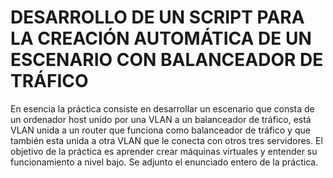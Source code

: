 # DESARROLLO DE UN SCRIPT PARA LA CREACIÓN AUTOMÁTICA DE UN ESCENARIO CON BALANCEADOR DE TRÁFICO  #


En esencia la práctica consiste en desarrollar un escenario que consta de un ordenador host unido por una VLAN a un balanceador de tráfico, está VLAN unida a un router que funciona como balanceador de tráfico y que también esta unida a otra VLAN que le conecta con otros tres servidores. El objetivo de la práctica es aprender crear máquinas virtuales y entender su funcionamiento a nivel bajo. Se adjunto el enunciado entero de la práctica.
 
 
